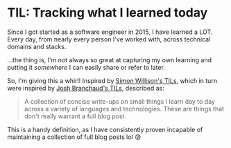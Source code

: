 # TIL: Tracking what I learned today

Since I got started as a software engineer in 2015, I have learned a LOT. Every day, from nearly every person I've worked with, across technical domains and stacks.

...the thing is, I'm not always so great at capturing my own learning and putting it *somewhere* I can easily share or refer to later.

So, I'm giving this a whirl! Inspired by [Simon Willison's TILs](https://til.simonwillison.net), which in turn were inspired by [Josh Branchaud's TILs](https://github.com/jbranchaud/til), described as:

> A collection of concise write-ups on small things I learn day to day across a variety of languages and technologies. These are things that don't really warrant a full blog post.

This is a handy definition, as I have consistently proven incapable of maintaining a collection of full blog posts lol 😰
